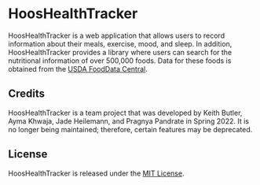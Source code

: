 # HoosHealthTracker

HoosHealthTracker is a web application that allows users to record information about their meals, exercise, mood, and sleep. In addition, HoosHealthTracker provides a library where users can search for the nutritional information of over 500,000 foods. Data for these foods is obtained from the [USDA FoodData Central](https://fdc.nal.usda.gov/download-datasets.html).

## Credits

HoosHealthTracker is a team project that was developed by Keith Butler, Ayma Khwaja, Jade Heilemann, and Pragnya Pandrate in Spring 2022. It is no longer being maintained; therefore, certain features may be deprecated.


## License
HoosHealthTracker is released under the [MIT License](https://choosealicense.com/licenses/mit/).
